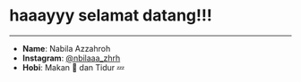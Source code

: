 # haaayyy selamat datang!!!

-------------------------------
- **Name**: Nabila Azzahroh
- **Instagram**: [@nbilaaa_zhrh](https://www.instagram.com/nbilaaa_zhrh?igsh=OWo1OTVkeXo0MjF4)
- **Hobi**: Makan 🍜 dan Tidur 💤
